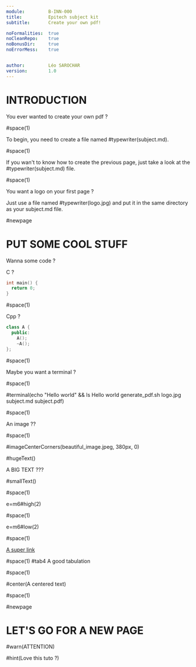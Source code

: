 ```yaml
---
module:			B-INN-000
title:			Epitech subject kit
subtitle:		Create your own pdf!

noFormalities:	true
noCleanRepo:	true
noBonusDir:		true
noErrorMess:	true


author:			Léo SAROCHAR
version:		1.0
---
```


# INTRODUCTION

You ever wanted to create your own pdf ?

#space(1)

To begin, you need to create a file named #typewriter(subject.md).

#space(1)

If you wan't to know how to create the previous page, just take a look at the #typewriter(subject.md) file.

#space(1)

You want a logo on your first page ? 

Just use a file named #typewriter(logo.jpg) and put it in the same directory as your subject.md file.

#newpage

# PUT SOME COOL STUFF

Wanna some code ?

C ?
```c
int main() {
  return 0;
}
```

#space(1)

Cpp ?
```cpp
class A {
  public:
    A();
    ~A();
};
```

#space(1)

Maybe you want a terminal ?

#space(1)

#terminal(echo "Hello world" && ls
Hello world
generate_pdf.sh logo.jpg subject.md subject.pdf)

#space(1)

An image ??

#space(1)

#imageCenterCorners(beautiful_image.jpeg, 380px, 0)

#hugeText()

A BIG TEXT ???

#smallText()

#space(1)

e=m6#high(2)

#space(1)

e=m6#low(2)

#space(1)

[A super link](https://www.youtube.com/watch?v=dQw4w9WgXcQ)

#space(1)
#tab4 A good tabulation

#space(1)

#center(A centered text)

#space(1)



#newpage

# LET'S GO FOR A NEW PAGE

#warn(ATTENTION)

#hint(Love this tuto ?)